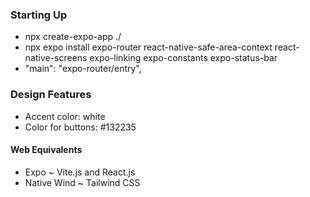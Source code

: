 ### Starting Up
- npx create-expo-app ./
- npx expo install expo-router react-native-safe-area-context react-native-screens expo-linking expo-constants expo-status-bar
- "main": "expo-router/entry",


### Design Features
- Accent color: white 
- Color for buttons: #132235

#### Web Equivalents
- Expo ~ Vite.js and React.js
- Native Wind ~ Tailwind CSS

